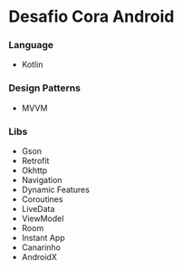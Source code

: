 # Desafio Cora Android

### Language
* Kotlin

### Design Patterns
 * MVVM

### Libs
* Gson
* Retrofit
* Okhttp
* Navigation
* Dynamic Features
* Coroutines
* LiveData
* ViewModel
* Room
* Instant App
* Canarinho
* AndroidX
